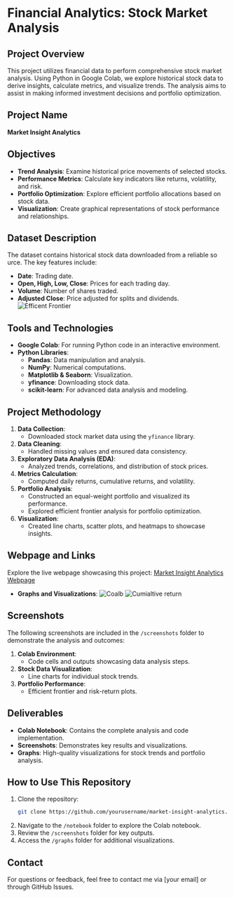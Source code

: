 # Financial Analytics: Stock Market Analysis

## Project Overview
This project utilizes financial data to perform comprehensive stock market analysis. Using Python in Google Colab, we explore historical stock data to derive insights, calculate metrics, and visualize trends. The analysis aims to assist in making informed investment decisions and portfolio optimization.

## Project Name
**Market Insight Analytics**

## Objectives
- **Trend Analysis**: Examine historical price movements of selected stocks.
- **Performance Metrics**: Calculate key indicators like returns, volatility, and risk.
- **Portfolio Optimization**: Explore efficient portfolio allocations based on stock data.
- **Visualization**: Create graphical representations of stock performance and relationships.

## Dataset Description
The dataset contains historical stock data downloaded from a reliable so
urce. The key features include:
- **Date**: Trading date.
- **Open, High, Low, Close**: Prices for each trading day.
- **Volume**: Number of shares traded.
- **Adjusted Close**: Price adjusted for splits and dividends.
![Efficent Frontier](https://github.com/user-attachments/assets/2fc8a0d0-562f-48b8-871c-008b33941748)

## Tools and Technologies
- **Google Colab**: For running Python code in an interactive environment.
- **Python Libraries**:
  - **Pandas**: Data manipulation and analysis.
  - **NumPy**: Numerical computations.
  - **Matplotlib & Seaborn**: Visualization.
  - **yfinance**: Downloading stock data.
  - **scikit-learn**: For advanced data analysis and modeling.

## Project Methodology
1. **Data Collection**:
   - Downloaded stock market data using the `yfinance` library.
2. **Data Cleaning**:
   - Handled missing values and ensured data consistency.
3. **Exploratory Data Analysis (EDA)**:
   - Analyzed trends, correlations, and distribution of stock prices.
4. **Metrics Calculation**:
   - Computed daily returns, cumulative returns, and volatility.
5. **Portfolio Analysis**:
   - Constructed an equal-weight portfolio and visualized its performance.
   - Explored efficient frontier analysis for portfolio optimization.
6. **Visualization**:
   - Created line charts, scatter plots, and heatmaps to showcase insights.

## Webpage and Links
Explore the live webpage showcasing this project:
[Market Insight Analytics Webpage](https://seps-cyber.github.io/Market-Insight-Analytics/)


- **Graphs and Visualizations**: 
![Coalb](https://github.com/user-attachments/assets/d065ce1f-9137-4b0e-8dad-1a0b513f2aff)
![Cumialtive return](https://github.com/user-attachments/assets/0f640961-834b-4c4c-a230-fe1280c86b63)


## Screenshots
The following screenshots are included in the `/screenshots` folder to demonstrate the analysis and outcomes:
1. **Colab Environment**:
   - Code cells and outputs showcasing data analysis steps.
2. **Stock Data Visualization**:
   - Line charts for individual stock trends.
3. **Portfolio Performance**:
   - Efficient frontier and risk-return plots.

## Deliverables
- **Colab Notebook**: Contains the complete analysis and code implementation.
- **Screenshots**: Demonstrates key results and visualizations.
- **Graphs**: High-quality visualizations for stock trends and portfolio analysis.

## How to Use This Repository
1. Clone the repository:
   ```bash
   git clone https://github.com/yourusername/market-insight-analytics.git
   ```
2. Navigate to the `/notebook` folder to explore the Colab notebook.
3. Review the `/screenshots` folder for key outputs.
4. Access the `/graphs` folder for additional visualizations.

## Contact
For questions or feedback, feel free to contact me via [your email] or through GitHub Issues.
